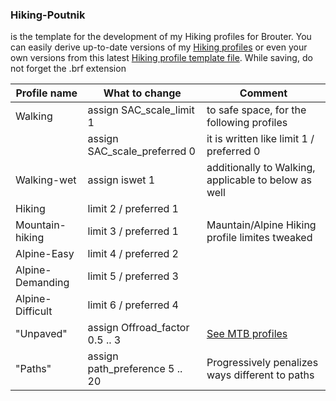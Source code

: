 ### Hiking-Poutnik

is the template for the development of my Hiking profiles for Brouter. You can easily derive up-to-date versions of my [Hiking profiles](https://github.com/poutnikl/Brouter-profiles/wiki/Hiking-profiles) or even your own versions from this latest [Hiking profile template file](https://raw.githubusercontent.com/poutnikl/Hiking-Poutnik/master/Hiking.brf). While saving, do not forget the .brf extension

|Profile name          |What to change                   |Comment                                              |
|----------------------|---------------------------------|-----------------------------------------------------|
|Walking               |assign   SAC_scale_limit     1   | to safe space, for the following profiles           |
|                      |assign   SAC_scale_preferred 0   | it is written like limit 1 / preferred 0            |
|Walking-wet           |assign   iswet 1                 | additionally to Walking, applicable to below as well|
|Hiking                |limit 2 / preferred 1            |                                                     |
|Mountain-hiking       |limit 3 / preferred 1            | Mauntain/Alpine Hiking profile limites tweaked      |
|Alpine-Easy           |limit 4 / preferred 2            |                                                     |
|Alpine-Demanding      |limit 5 / preferred 3            |                                                     |
|Alpine-Difficult      |limit 6 / preferred 4            |                                                     |
|"Unpaved"             |assign Offroad_factor 0.5 .. 3   |[See MTB profiles](https://github.com/poutnikl/Brouter-profiles/wiki/Trekking-MTB-Profiles---legend)                                                     |
|"Paths"               |assign path_preference 5 .. 20   |Progressively penalizes ways different to paths      |




